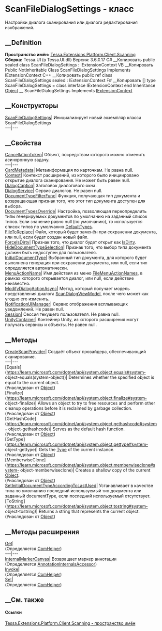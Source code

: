 # ScanFileDialogSettings - класс
Настройки диалога сканирования или диалога редактирования изображений.
## __Definition
 **Пространство имён:**
[Tessa.Extensions.Platform.Client.Scanning](N_Tessa_Extensions_Platform_Client_Scanning.htm)  
 **Сборка:** Tessa.UI (в Tessa.UI.dll) Версия: 3.6.0.17
C# __Копировать
     public sealed class ScanFileDialogSettings : IExtensionContext
VB __Копировать
     Public NotInheritable Class ScanFileDialogSettings
    	Implements IExtensionContext
C++ __Копировать
     public ref class ScanFileDialogSettings sealed : IExtensionContext
F# __Копировать
     [<SealedAttribute>]
    type ScanFileDialogSettings = 
        class
            interface IExtensionContext
        end
Inheritance
    [Object](https://learn.microsoft.com/dotnet/api/system.object) __ ScanFileDialogSettings
Implements
    [IExtensionContext](T_Tessa_Extensions_IExtensionContext.htm)
##  __Конструкторы
[ScanFileDialogSettings](M_Tessa_Extensions_Platform_Client_Scanning_ScanFileDialogSettings__ctor.htm)|
Инициализирует новый экземпляр класса ScanFileDialogSettings  
---|---  
##  __Свойства
[CancellationToken](P_Tessa_Extensions_Platform_Client_Scanning_ScanFileDialogSettings_CancellationToken.htm)|
Объект, посредством которого можно отменить асинхронную задачу.  
---|---  
[CardMetadata](P_Tessa_Extensions_Platform_Client_Scanning_ScanFileDialogSettings_CardMetadata.htm)|
Метаинформация по карточкам. Не равна null.  
[Context](P_Tessa_Extensions_Platform_Client_Scanning_ScanFileDialogSettings_Context.htm)|
Контекст расширений, из которого было инициировано открытие диалога
сканирования. Не может быть равен null.  
[DialogCaption](P_Tessa_Extensions_Platform_Client_Scanning_ScanFileDialogSettings_DialogCaption.htm)|
Заголовок диалогового окна.  
[DialogService](P_Tessa_Extensions_Platform_Client_Scanning_ScanFileDialogSettings_DialogService.htm)|
Сервис диалогов. Не равен null.  
[DocumentTypeFilterFunc](P_Tessa_Extensions_Platform_Client_Scanning_ScanFileDialogSettings_DocumentTypeFilterFunc.htm)|
Функция, получающая тип документа и возвращающая признак того, что этот тип
документа доступен для выбора.  
[DocumentTypesOverride](P_Tessa_Extensions_Platform_Client_Scanning_ScanFileDialogSettings_DocumentTypesOverride.htm)|
Настройка, позволяющая переопределить типы генерируемых документов по
умолчанию на заданный список типов. Если значение равно null (по умолчанию),
то используется список типов по умолчанию
[DefaultTypes](P_Tessa_Extensions_Platform_Client_Scanning_ScanDocumentType_DefaultTypes.htm).  
[FileToReplace](P_Tessa_Extensions_Platform_Client_Scanning_ScanFileDialogSettings_FileToReplace.htm)|
Файл, который будет заменён при сохранении документа, или null, если будет
создан новый файл.  
[ForceIsDirty](P_Tessa_Extensions_Platform_Client_Scanning_ScanFileDialogSettings_ForceIsDirty.htm)|
Признак того, что диалог будет открыт как
[IsDirty](P_Tessa_Extensions_Platform_Client_ViewModels_ScanDialogViewModel_IsDirty.htm).  
[HideDocumentTypeSelection](P_Tessa_Extensions_Platform_Client_Scanning_ScanFileDialogSettings_HideDocumentTypeSelection.htm)|
Признак того, что выбор типа документа должен быть недоступен для
пользователя.  
[InitialDocumentType](P_Tessa_Extensions_Platform_Client_Scanning_ScanFileDialogSettings_InitialDocumentType.htm)|
Выбранный тип документа, для которого будет выполнена генерация при сохранении
документа, или null, если тип определяется автоматически.  
[MenuActionName](P_Tessa_Extensions_Platform_Client_Scanning_ScanFileDialogSettings_MenuActionName.htm)|
Имя действия из меню
[FileMenuActionNames](T_Tessa_UI_Files_FileMenuActionNames.htm), в рамках
которого открывается диалог, или null, если действие неизвестно.  
[ModifyDialogActionAsync](P_Tessa_Extensions_Platform_Client_Scanning_ScanFileDialogSettings_ModifyDialogActionAsync.htm)|
Метод, который получает модель представления диалога
[ScanDialogViewModel](T_Tessa_Extensions_Platform_Client_ViewModels_ScanDialogViewModel.htm),
после чего может как угодно его изменить.  
[NotificationUIManager](P_Tessa_Extensions_Platform_Client_Scanning_ScanFileDialogSettings_NotificationUIManager.htm)|
Сервис отображения всплывающих уведомлений. Не равен null.  
[Session](P_Tessa_Extensions_Platform_Client_Scanning_ScanFileDialogSettings_Session.htm)|
Сессия текущего пользователя. Не равна null.  
[UnityContainer](P_Tessa_Extensions_Platform_Client_Scanning_ScanFileDialogSettings_UnityContainer.htm)|
Контейнер Unity, из которого расширения могут получать сервисы и объекты. Не
равен null.  
## __Методы
[CreateScanProvider](M_Tessa_Extensions_Platform_Client_Scanning_ScanFileDialogSettings_CreateScanProvider.htm)|
Создаёт объект провайдера, обеспечивающий сканирование.  
---|---  
[Equals](https://learn.microsoft.com/dotnet/api/system.object.equals#system-
object-equals\(system-object\))| Determines whether the specified object is
equal to the current object.  
(Унаследован от
[Object](https://learn.microsoft.com/dotnet/api/system.object))  
[Finalize](https://learn.microsoft.com/dotnet/api/system.object.finalize#system-
object-finalize)| Allows an object to try to free resources and perform other
cleanup operations before it is reclaimed by garbage collection.  
(Унаследован от
[Object](https://learn.microsoft.com/dotnet/api/system.object))  
[GetHashCode](https://learn.microsoft.com/dotnet/api/system.object.gethashcode#system-
object-gethashcode)| Serves as the default hash function.  
(Унаследован от
[Object](https://learn.microsoft.com/dotnet/api/system.object))  
[GetType](https://learn.microsoft.com/dotnet/api/system.object.gettype#system-
object-gettype)| Gets the
[Type](https://learn.microsoft.com/dotnet/api/system.type) of the current
instance.  
(Унаследован от
[Object](https://learn.microsoft.com/dotnet/api/system.object))  
[MemberwiseClone](https://learn.microsoft.com/dotnet/api/system.object.memberwiseclone#system-
object-memberwiseclone)| Creates a shallow copy of the current
[Object](https://learn.microsoft.com/dotnet/api/system.object).  
(Унаследован от
[Object](https://learn.microsoft.com/dotnet/api/system.object))  
[SetInitialDocumentTypeAccordingToLastUsed](M_Tessa_Extensions_Platform_Client_Scanning_ScanFileDialogSettings_SetInitialDocumentTypeAccordingToLastUsed.htm)|
Устанавливает в качестве типа по умолчанию последний используемый тип
документа или заданный documentType, если последний используемый отсутствует.  
[ToString](https://learn.microsoft.com/dotnet/api/system.object.tostring#system-
object-tostring)| Returns a string that represents the current object.  
(Унаследован от
[Object](https://learn.microsoft.com/dotnet/api/system.object))  
##  __Методы расширения
[Get](M_Tessa_Extensions_Default_Client_EDS_ComHelper_Get.htm)|  
(Определяется
[ComHelper](T_Tessa_Extensions_Default_Client_EDS_ComHelper.htm))  
---|---  
[InternalMarkerCanvas](M_Tessa_UI_Views_Charting_Annotations_AnnotationInternalsAccessor_InternalMarkerCanvas.htm)|
Возвращает маркер аннотации  
(Определяется
[AnnotationInternalsAccessor](T_Tessa_UI_Views_Charting_Annotations_AnnotationInternalsAccessor.htm))  
[Invoke](M_Tessa_Extensions_Default_Client_EDS_ComHelper_Invoke.htm)|  
(Определяется
[ComHelper](T_Tessa_Extensions_Default_Client_EDS_ComHelper.htm))  
[Set](M_Tessa_Extensions_Default_Client_EDS_ComHelper_Set.htm)|  
(Определяется
[ComHelper](T_Tessa_Extensions_Default_Client_EDS_ComHelper.htm))  
##  __См. также
#### Ссылки
[Tessa.Extensions.Platform.Client.Scanning - пространство
имён](N_Tessa_Extensions_Platform_Client_Scanning.htm)
